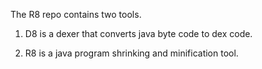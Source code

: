 The R8 repo contains two tools.

1. D8 is a dexer that converts java byte code to dex code.

2. R8 is a java program shrinking and minification tool.
